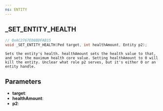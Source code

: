 ```yaml
---
ns: ENTITY
---
```

## _SET_ENTITY_HEALTH

```c
// 0xAC2767ED8BDFAB15
void _SET_ENTITY_HEALTH(Ped target, int healthAmount, Entity p2);
```

```
Sets the entity's health. healthAmount sets the health value to that, and sets the maximum health core value. Setting healthAmount to 0 will kill the entity. Unclear what role p2 serves, but it's either 0 or an entity handle.
```

## Parameters
* **target**:
* **healthAmount**:
* **p2**:
